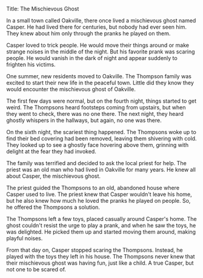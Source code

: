 Title: The Mischievous Ghost

In a small town called Oakville, there once lived a mischievous ghost named Casper. He had lived there for centuries, but nobody had ever seen him. They knew about him only through the pranks he played on them.

Casper loved to trick people. He would move their things around or make strange noises in the middle of the night. But his favorite prank was scaring people. He would vanish in the dark of night and appear suddenly to frighten his victims.

One summer, new residents moved to Oakville. The Thompson family was excited to start their new life in the peaceful town. Little did they know they would encounter the mischievous ghost of Oakville.

The first few days were normal, but on the fourth night, things started to get weird. The Thompsons heard footsteps coming from upstairs, but when they went to check, there was no one there. The next night, they heard ghostly whispers in the hallways, but again, no one was there.

On the sixth night, the scariest thing happened. The Thompsons woke up to find their bed covering had been removed, leaving them shivering with cold. They looked up to see a ghostly face hovering above them, grinning with delight at the fear they had invoked.

The family was terrified and decided to ask the local priest for help. The priest was an old man who had lived in Oakville for many years. He knew all about Casper, the mischievous ghost.

The priest guided the Thompsons to an old, abandoned house where Casper used to live. The priest knew that Casper wouldn't leave his home, but he also knew how much he loved the pranks he played on people. So, he offered the Thompsons a solution.

The Thompsons left a few toys, placed casually around Casper's home. The ghost couldn't resist the urge to play a prank, and when he saw the toys, he was delighted. He picked them up and started moving them around, making playful noises.

From that day on, Casper stopped scaring the Thompsons. Instead, he played with the toys they left in his house. The Thompsons never knew that their mischievous ghost was having fun, just like a child. A true Casper, but not one to be scared of.